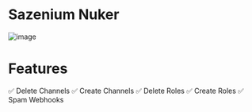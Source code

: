 # Sazenium Nuker
![image](https://user-images.githubusercontent.com/126622792/222569599-c0d8fc19-83cc-4c52-b7ea-8da34d52714d.png)
# Features
✅ Delete Channels
✅ Create Channels
✅ Delete Roles
✅ Create Roles
✅ Spam Webhooks
